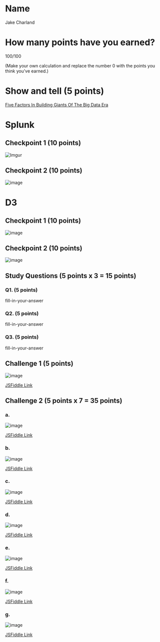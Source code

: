 # Name

Jake Charland

# How many points have you earned?

100/100

(Make your own calculation and replace the number 0 with the points you think you've earned.)

# Show and tell (5 points)

[Five Factors In Building Giants Of The Big Data Era](http://techcrunch.com/2014/08/30/five-factors-in-building-giants-of-the-big-data-era/)

# Splunk

## Checkpoint 1 (10 points)

![Imgur](http://i.imgur.com/E365b1K.png?1)

## Checkpoint 2 (10 points)

![image](image.png?raw=true)

# D3

## Checkpoint 1 (10 points)

![image](image.png?raw=true)

## Checkpoint 2 (10 points)

![image](image.png?raw=true)

## Study Questions (5 points x 3 = 15 points)

### Q1. (5 points)

fill-in-your-answer

### Q2. (5 points)

fill-in-your-answer

### Q3. (5 points)

fill-in-your-answer


## Challenge 1 (5 points)

![image](image.png?raw=true)

[JSFiddle Link](http://jsfiddle.net/replace-this-path)

## Challenge 2 (5 points x 7 = 35 points)

### a. 

![image](image.png?raw=true)

[JSFiddle Link](http://jsfiddle.net/replace-this-path)

### b.

![image](image.png?raw=true)

[JSFiddle Link](http://jsfiddle.net/replace-this-path)

### c.

![image](image.png?raw=true)

[JSFiddle Link](http://jsfiddle.net/replace-this-path)

### d.

![image](image.png?raw=true)

[JSFiddle Link](http://jsfiddle.net/replace-this-path)

### e.

![image](image.png?raw=true)

[JSFiddle Link](http://jsfiddle.net/replace-this-path)

### f.

![image](image.png?raw=true)

[JSFiddle Link](http://jsfiddle.net/replace-this-path)


### g.

![image](image.png?raw=true)

[JSFiddle Link](http://jsfiddle.net/replace-this-path)
